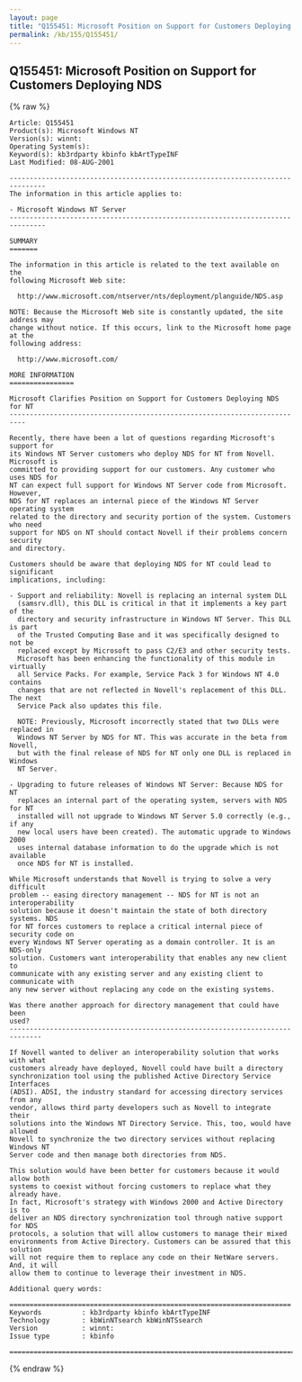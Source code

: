 ```yaml
---
layout: page
title: "Q155451: Microsoft Position on Support for Customers Deploying NDS"
permalink: /kb/155/Q155451/
---
```


## Q155451: Microsoft Position on Support for Customers Deploying NDS

{% raw %}

	Article: Q155451
	Product(s): Microsoft Windows NT
	Version(s): winnt:
	Operating System(s): 
	Keyword(s): kb3rdparty kbinfo kbArtTypeINF
	Last Modified: 08-AUG-2001
	
	-------------------------------------------------------------------------------
	The information in this article applies to:
	
	- Microsoft Windows NT Server 
	-------------------------------------------------------------------------------
	
	SUMMARY
	=======
	
	The information in this article is related to the text available on the
	following Microsoft Web site:
	
	  http://www.microsoft.com/ntserver/nts/deployment/planguide/NDS.asp
	
	NOTE: Because the Microsoft Web site is constantly updated, the site address may
	change without notice. If this occurs, link to the Microsoft home page at the
	following address:
	
	  http://www.microsoft.com/
	
	MORE INFORMATION
	================
	
	Microsoft Clarifies Position on Support for Customers Deploying NDS for NT
	--------------------------------------------------------------------------
	
	Recently, there have been a lot of questions regarding Microsoft's support for
	its Windows NT Server customers who deploy NDS for NT from Novell. Microsoft is
	committed to providing support for our customers. Any customer who uses NDS for
	NT can expect full support for Windows NT Server code from Microsoft. However,
	NDS for NT replaces an internal piece of the Windows NT Server operating system
	related to the directory and security portion of the system. Customers who need
	support for NDS on NT should contact Novell if their problems concern security
	and directory.
	
	Customers should be aware that deploying NDS for NT could lead to significant
	implications, including:
	
	- Support and reliability: Novell is replacing an internal system DLL
	  (samsrv.dll), this DLL is critical in that it implements a key part of the
	  directory and security infrastructure in Windows NT Server. This DLL is part
	  of the Trusted Computing Base and it was specifically designed to not be
	  replaced except by Microsoft to pass C2/E3 and other security tests.
	  Microsoft has been enhancing the functionality of this module in virtually
	  all Service Packs. For example, Service Pack 3 for Windows NT 4.0 contains
	  changes that are not reflected in Novell's replacement of this DLL. The next
	  Service Pack also updates this file.
	
	  NOTE: Previously, Microsoft incorrectly stated that two DLLs were replaced in
	  Windows NT Server by NDS for NT. This was accurate in the beta from Novell,
	  but with the final release of NDS for NT only one DLL is replaced in Windows
	  NT Server.
	
	- Upgrading to future releases of Windows NT Server: Because NDS for NT
	  replaces an internal part of the operating system, servers with NDS for NT
	  installed will not upgrade to Windows NT Server 5.0 correctly (e.g., if any
	  new local users have been created). The automatic upgrade to Windows 2000
	  uses internal database information to do the upgrade which is not available
	  once NDS for NT is installed.
	
	While Microsoft understands that Novell is trying to solve a very difficult
	problem -- easing directory management -- NDS for NT is not an interoperability
	solution because it doesn't maintain the state of both directory systems. NDS
	for NT forces customers to replace a critical internal piece of security code on
	every Windows NT Server operating as a domain controller. It is an NDS-only
	solution. Customers want interoperability that enables any new client to
	communicate with any existing server and any existing client to communicate with
	any new server without replacing any code on the existing systems.
	
	Was there another approach for directory management that could have been
	used?
	------------------------------------------------------------------------------
	
	If Novell wanted to deliver an interoperability solution that works with what
	customers already have deployed, Novell could have built a directory
	synchronization tool using the published Active Directory Service Interfaces
	(ADSI). ADSI, the industry standard for accessing directory services from any
	vendor, allows third party developers such as Novell to integrate their
	solutions into the Windows NT Directory Service. This, too, would have allowed
	Novell to synchronize the two directory services without replacing Windows NT
	Server code and then manage both directories from NDS.
	
	This solution would have been better for customers because it would allow both
	systems to coexist without forcing customers to replace what they already have.
	In fact, Microsoft's strategy with Windows 2000 and Active Directory is to
	deliver an NDS directory synchronization tool through native support for NDS
	protocols, a solution that will allow customers to manage their mixed
	environments from Active Directory. Customers can be assured that this solution
	will not require them to replace any code on their NetWare servers. And, it will
	allow them to continue to leverage their investment in NDS.
	
	Additional query words:
	
	======================================================================
	Keywords          : kb3rdparty kbinfo kbArtTypeINF 
	Technology        : kbWinNTsearch kbWinNTSsearch
	Version           : winnt:
	Issue type        : kbinfo
	
	=============================================================================
	

{% endraw %}
